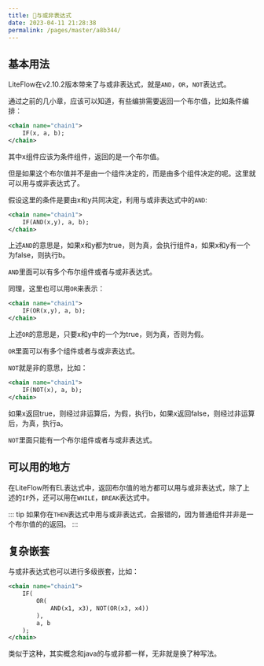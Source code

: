 ```yaml
---
title: 🍄与或非表达式
date: 2023-04-11 21:28:38
permalink: /pages/master/a8b344/
---
```


## 基本用法

LiteFlow在v2.10.2版本带来了与或非表达式，就是`AND`，`OR`，`NOT`表达式。

通过之前的几小章，应该可以知道，有些编排需要返回一个布尔值，比如条件编排：

```xml
<chain name="chain1">
    IF(x, a, b);
</chain>
```
其中x组件应该为条件组件，返回的是一个布尔值。

但是如果这个布尔值并不是由一个组件决定的，而是由多个组件决定的呢。这里就可以用与或非表达式了。

假设这里的条件是要由x和y共同决定，利用与或非表达式中的`AND`:

```xml
<chain name="chain1">
    IF(AND(x,y), a, b);
</chain>
```

上述`AND`的意思是，如果x和y都为true，则为真，会执行组件a，如果x和y有一个为false，则执行b。

`AND`里面可以有多个布尔组件或者与或非表达式。

同理，这里也可以用`OR`来表示：

```xml
<chain name="chain1">
    IF(OR(x,y), a, b);
</chain>
```

上述`OR`的意思是，只要x和y中的一个为true，则为真，否则为假。

`OR`里面可以有多个组件或者与或非表达式。

`NOT`就是非的意思，比如：

```xml
<chain name="chain1">
    IF(NOT(x), a, b);
</chain>
```

如果x返回true，则经过非运算后，为假，执行b，如果x返回false，则经过非运算后，为真，执行a。

`NOT`里面只能有一个布尔组件或者与或非表达式。

## 可以用的地方

在LiteFlow所有EL表达式中，返回布尔值的地方都可以用与或非表达式，除了上述的`IF`外，还可以用在`WHILE`，`BREAK`表达式中。

::: tip
如果你在`THEN`表达式中用与或非表达式，会报错的，因为普通组件并非是一个布尔值的的返回。
:::

## 复杂嵌套

与或非表达式也可以进行多级嵌套，比如：

```xml
<chain name="chain1">
    IF(
        OR(
            AND(x1, x3), NOT(OR(x3, x4))
        ),
        a, b
    );
</chain>
```

类似于这种，其实概念和java的与或非都一样，无非就是换了种写法。